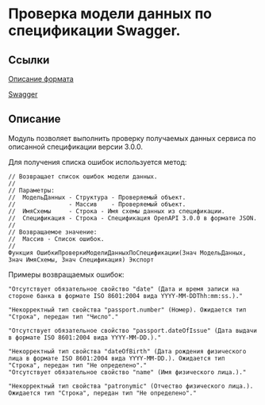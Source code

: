 # Проверка модели данных по спецификации Swagger.

## Ссылки

[Описание формата](https://github.com/OAI/OpenAPI-Specification/blob/main/versions/3.0.0.md)

[Swagger](https://swagger.io/)

## Описание

Модуль позволяет выполнить проверку получаемых данных сервиса по описанной спецификации версии 3.0.0.

Для получения списка ошибок используется метод:

```bsl
// Возвращает список ошибок модели данных.
//
// Параметры:
//  МодельДанных - Структура - Проверяемый объект.
//               - Массив    - Проверяемый объект.
//  ИмяСхемы     - Строка - Имя схемы данных из спецификации.
//  Спецификация - Строка - Спецификация OpenAPI 3.0.0 в формате JSON.
// 
// Возвращаемое значение:
//  Массив - Список ошибок.
//
Функция ОшибкиПроверкиМоделиДанныхПоСпецификации(Знач МодельДанных, Знач ИмяСхемы, Знач Спецификация) Экспорт
```

Примеры возвращаемых ошибок:

```bsl
"Отсутствует обязательное свойство "date" (Дата и время записи на стороне банка в формате ISO 8601:2004 вида YYYY-MM-DDThh:mm:ss.)."

"Некорректный тип свойства "passport.number" (Номер). Ожидается тип "Строка", передан тип "Число"."

"Отсутствует обязательное свойство "passport.dateOfIssue" (Дата выдачи в формате ISO 8601:2004 вида YYYY-MM-DD.)."

"Некорректный тип свойства "dateOfBirth" (Дата рождения физического лица в формате ISO 8601:2004 вида YYYY-MM-DD.). Ожидается тип "Строка", передан тип "Не определено"."
"Отсутствует обязательное свойство "name" (Имя физического лица.)."

"Некорректный тип свойства "patronymic" (Отчество физического лица.). Ожидается тип "Строка", передан тип "Не определено"."
```
